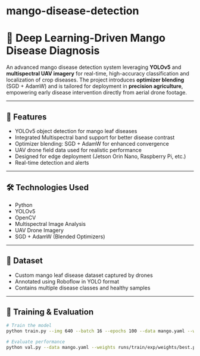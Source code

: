 # mango-disease-detection
# 🍃 Deep Learning-Driven Mango Disease Diagnosis

An advanced mango disease detection system leveraging **YOLOv5** and **multispectral UAV imagery** for real-time, high-accuracy classification and localization of crop diseases. The project introduces **optimizer blending** (SGD + AdamW) and is tailored for deployment in **precision agriculture**, empowering early disease intervention directly from aerial drone footage.

---

## 🚀 Features

- YOLOv5 object detection for mango leaf diseases
- Integrated Multispectral band support for better disease contrast
- Optimizer blending: SGD + AdamW for enhanced convergence
- UAV drone field data used for realistic performance
- Designed for edge deployment (Jetson Orin Nano, Raspberry Pi, etc.)
- Real-time detection and alerts

---

## 🛠️ Technologies Used

- Python  
- YOLOv5  
- OpenCV  
- Multispectral Image Analysis  
- UAV Drone Imagery  
- SGD + AdamW (Blended Optimizers)

---

## 📁 Dataset

- Custom mango leaf disease dataset captured by drones
- Annotated using Roboflow in YOLO format
- Contains multiple disease classes and healthy samples

---

## 🧪 Training & Evaluation

```bash
# Train the model
python train.py --img 640 --batch 16 --epochs 100 --data mango.yaml --weights yolov5s.pt --optimizer AdamW

# Evaluate performance
python val.py --data mango.yaml --weights runs/train/exp/weights/best.pt

